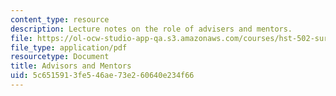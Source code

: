 ```yaml
---
content_type: resource
description: Lecture notes on the role of advisers and mentors.
file: https://ol-ocw-studio-app-qa.s3.amazonaws.com/courses/hst-502-survival-skills-for-researchers-the-responsible-conduct-of-research-spring-2003/5c6515913fe546ae73e260640e234f66_9mentorsadvisorsha.pdf
file_type: application/pdf
resourcetype: Document
title: Advisors and Mentors
uid: 5c651591-3fe5-46ae-73e2-60640e234f66
---
```

